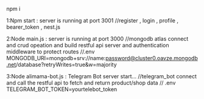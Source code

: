 npm i

1:Npm start : server is running at port 3001        //register , login , profile , bearer_token , nest.js

2:Node main.js : server is running at port 3000     //mongodb atlas connect and crud opeation and build restful api server and authentication middleware to protect routes
//.env    MONGODB_URI=mongodb+srv://name:password@cluster0.oavze.mongodb.net/database?retryWrites=true&w=majority

3:Node alimama-bot.js : Telegram Bot server start…   //telegram_bot connect and call the restful api to fetch and return product/shop data
// .env   TELEGRAM_BOT_TOKEN=yourtelebot_token 



